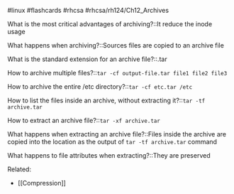#linux #flashcards #rhcsa #rhcsa/rh124/Ch12_Archives 

What is the most critical advantages of archiving?::It reduce the inode usage
<!--SR:!2023-08-08,4,270-->

What happens when archiving?::Sources files are copied to an archive file
<!--SR:!2023-08-08,4,270-->

What is the standard extension for an archive file?::.tar
<!--SR:!2023-08-08,4,270-->

How to archive multiple files?::`tar -cf output-file.tar file1 file2 file3`
<!--SR:!2023-08-05,1,230-->

How to archive the entire /etc directory?::`tar -cf etc.tar /etc`
<!--SR:!2023-08-07,3,250-->

How to list the files inside an archive, without extracting it?::`tar -tf archive.tar`
<!--SR:!2023-08-08,4,270-->

How to extract an archive file?::`tar -xf archive.tar`
<!--SR:!2023-08-05,1,230-->

What happens when extracting an archive file?::Files inside the archive are copied into the location as the output of `tar -tf archive.tar` command

What happens to file attributes when extracting?::They are preserved
<!--SR:!2023-08-08,4,270-->

Related:
- [[Compression]]